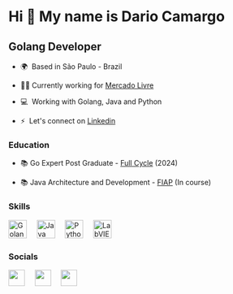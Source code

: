 Hi 👋 My name is Dario Camargo
==============================

Golang Developer
-------------------------------

* 🌍  Based in São Paulo - Brazil
<!--* 🖥️  ~~See my portfolio at [https://dpcamargo.github.io/](http://dpcamargo.github.io/)~~-->
* 👨‍💻 Currently working for [Mercado Livre](https://www.mercadolivre.com.br/)
<!---->
* 💻  Working with Golang, Java and Python
<!---->
* ⚡  Let's connect on [Linkedin](https://www.linkedin.com/in/dpcamargo)

### Education
<!---->
* 📚 Go Expert Post Graduate - [Full Cycle](https://fullcycle.com.br/) (2024)
<!---->
* 📚 Java Architecture and Development - [FIAP](https://www.fiap.com.br/) (In course)

### Skills

<p align="left">
  <a href="https://www.go.dev/" target="_blank" rel="noreferrer"><img src="https://raw.githubusercontent.com/danielcranney/readme-generator/main/public/icons/skills/go-colored.svg" width="36" height="36" alt="Golang" /></a>
  &nbsp;&nbsp;&nbsp;
  <a href="https://www.java.com" target="_blank" rel="noreferrer"><img src="https://raw.githubusercontent.com/danielcranney/readme-generator/main/public/icons/skills/java-colored.svg" width="36" height="36" alt="Java" /></a>
  &nbsp;&nbsp;&nbsp;
  <a href="https://www.python.org/" target="_blank" rel="noreferrer"><img src="https://raw.githubusercontent.com/danielcranney/readme-generator/main/public/icons/skills/python-colored.svg" width="36" height="36" alt="Python" /></a>
  &nbsp;&nbsp;&nbsp;
  <a href="https://www.ni.com/" target="_blank" rel="noreferrer"><img src="https://cdn.worldvectorlogo.com/logos/national-instruments-labview.svg" width="36" height="36" alt="LabVIEW" /></a>  
</p>

### Socials

<p align="left">
  <a href="https://www.github.com/dpcamargo" target="_blank" rel="noreferrer"><img src="https://raw.githubusercontent.com/danielcranney/readme-generator/main/public/icons/socials/github-dark.svg" width="32" height="32" /></a>
  &nbsp;&nbsp;&nbsp;
  <a href="https://www.linkedin.com/in/dpcamargo" target="_blank" rel="noreferrer"><img src="https://raw.githubusercontent.com/danielcranney/readme-generator/main/public/icons/socials/linkedin-dark.svg" width="32" height="32" /></a>
&nbsp;&nbsp;&nbsp;
  <a href="https://dpcamargo.github.io/" target="_blank" rel="noreferrer"><img src="https://icon-library.com/images/web-icon-white/web-icon-white-3.jpg" width="32" height="32" /></a>
</p>
